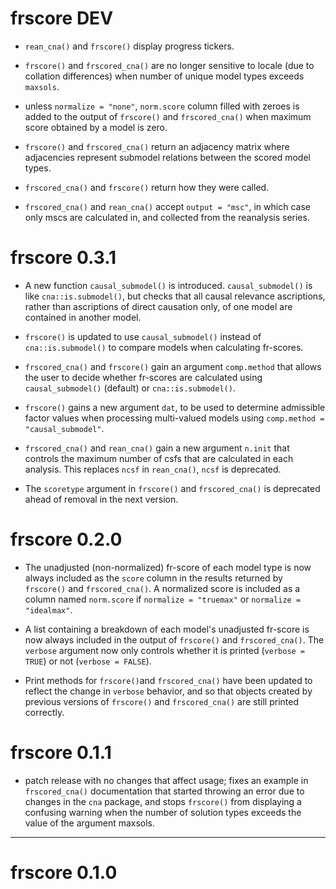 # frscore DEV

- `rean_cna()` and `frscore()` display progress tickers.

- `frscore()` and `frscored_cna()` are no longer sensitive to locale (due to
collation differences) when
number of unique model types exceeds `maxsols`. 

- unless `normalize = "none"`, `norm.score` column filled with zeroes is added to the output of `frscore()`
and `frscored_cna()` when maximum score obtained by a model is zero.

- `frscore()` and `frscored_cna()` return an adjacency matrix where
adjacencies represent submodel relations between the scored model types.

- `frscored_cna()` and  `frscore()` return how they were called.

- `frscored_cna()` and `rean_cna()` accept `output = "msc"`, in which case only mscs are calculated in, and collected
from the reanalysis series.

# frscore 0.3.1

- A new function `causal_submodel()` is introduced. `causal_submodel()` is like `cna::is.submodel()`, but checks that all
causal relevance ascriptions, rather than ascriptions of direct causation only,
of one model are contained in another model.

- `frscore()` is updated to use `causal_submodel()` instead of `cna::is.submodel()` to compare models when calculating fr-scores.

- `frscored_cna()` and `frscore()` gain an argument `comp.method` that
allows the user to decide whether fr-scores are calculated using `causal_submodel()` (default) or `cna::is.submodel()`.

- `frscore()` gains a new argument `dat`, to be used to determine
admissible factor values when processing multi-valued models using
`comp.method = "causal_submodel"`.

- `frscored_cna()` and `rean_cna()` gain a new argument `n.init` that
controls the maximum number of csfs that are calculated in each analysis.
This replaces `ncsf` in `rean_cna()`, `ncsf` is deprecated.

- The `scoretype` argument in `frscore()` and `frscored_cna()` is deprecated
ahead of removal in the next version.




# frscore 0.2.0

- The unadjusted (non-normalized) fr-score of each model type is now always
included as the `score` column in the results returned by
`frscore()` and `frscored_cna()`. A normalized score
is included as a column named `norm.score` if `normalize = "truemax"` or
`normalize = "idealmax"`.

- A list containing a breakdown of each model's unadjusted fr-score is now
always included in the output of `frscore()` and `frscored_cna()`.
The `verbose` argument now only controls
whether it is printed (`verbose = TRUE`) or not (`verbose = FALSE`).

- Print methods for `frscore()`and `frscored_cna()` have been updated
to reflect the change in `verbose` behavior, and so that objects
created by previous versions of `frscore()` and `frscored_cna()` are
still printed correctly.


# frscore 0.1.1

- patch release with no changes that affect usage; fixes an example in `frscored_cna()` documentation that started throwing an error due to changes in the `cna` package, and stops `frscore()` from displaying a confusing warning when the number of solution types exceeds the value of the argument maxsols.



---

# frscore 0.1.0
